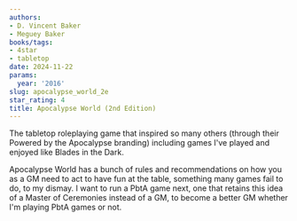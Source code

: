 ```yaml
---
authors:
- D. Vincent Baker
- Meguey Baker
books/tags:
- 4star
- tabletop
date: 2024-11-22
params:
  year: '2016'
slug: apocalypse_world_2e
star_rating: 4
title: Apocalypse World (2nd Edition)
---
```


The tabletop roleplaying game that inspired so many others (through their Powered by the Apocalypse branding) including games I've played and enjoyed like Blades in the Dark.

<!--more-->

Apocalypse World has a bunch of rules and recommendations on how you as a GM need to act to have fun at the table, something many games fail to do, to my dismay. I want to run a PbtA game next, one that retains this idea of a Master of Ceremonies instead of a GM, to become a better GM whether I'm playing PbtA games or not.